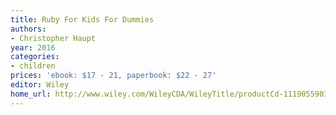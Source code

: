 ```yaml
---
title: Ruby For Kids For Dummies
authors:
- Christopher Haupt
year: 2016
categories:
- children
prices: 'ebook: $17 - 21, paperbook: $22 - 27'
editor: Wiley
home_url: http://www.wiley.com/WileyCDA/WileyTitle/productCd-1119055903.html
---
```

